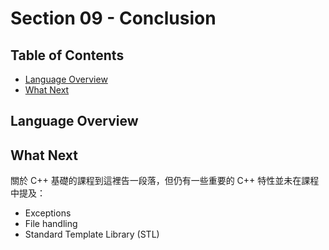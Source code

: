# Section 09 - Conclusion

## Table of Contents

- [Language Overview](#language-overview)
- [What Next](#what-next)

## Language Overview

## What Next

關於 C++ 基礎的課程到這裡告一段落，但仍有一些重要的 C++ 特性並未在課程中提及：

- Exceptions
- File handling
- Standard Template Library (STL)